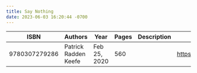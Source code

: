 ```yaml
---
title: Say Nothing
date: 2023-06-03 16:20:44 -0700
---
```


| ISBN        | Authors      | Year    | Pages    | Description    | URL   |
| ----------- | ------------ | ------- | -------- | -------------- | ----- |
| 9780307279286  | Patrick Radden Keefe| Feb 25, 2020| 560| |https://openlibrary.org/books/OL28292208M/Say_Nothing|    